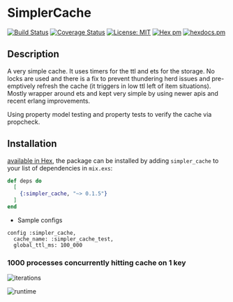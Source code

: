 # SimplerCache

[![Build Status](https://travis-ci.com/IRog/simpler_cache.svg?branch=master)](https://travis-ci.com/IRog/simpler_cache)
[![Coverage Status](https://coveralls.io/repos/github/IRog/simpler_cache/badge.svg?branch=master)](https://coveralls.io/github/IRog/simpler_cache?branch=master)
[![License: MIT](https://img.shields.io/badge/License-MIT-yellow.svg)](https://opensource.org/licenses/MIT)
[![Hex pm](http://img.shields.io/hexpm/v/simpler_cache.svg?style=flat)](https://hex.pm/packages/simpler_cache)
[![hexdocs.pm](https://img.shields.io/badge/docs-latest-green.svg?style=flat)](https://hexdocs.pm/simpler_cache/)

## Description

A very simple cache. It uses timers for the ttl and ets for the storage. No locks are used and there is a fix to prevent thundering herd issues and pre-emptively refresh the cache (it triggers in low ttl left of item situations).
Mostly wrapper around ets and kept very simple by using newer apis and recent erlang improvements.

Using property model testing and property tests to verify the cache via propcheck.

## Installation

[available in Hex](https://hex.pm/packages/simpler_cache), the package can be installed
by adding `simpler_cache` to your list of dependencies in `mix.exs`:

```elixir
def deps do
  [
    {:simpler_cache, "~> 0.1.5"}
  ]
end
```

- Sample configs
```
config :simpler_cache,
  cache_name: :simpler_cache_test,
  global_ttl_ms: 100_000
```

### 1000 processes concurrently hitting cache on 1 key
![iterations](https://github.com/IRog/simpler_cache/blob/benchmark/images/1000_iterations.png)

![runtime](https://github.com/IRog/simpler_cache/blob/benchmark/images/1000_runtime.png)